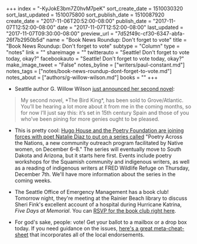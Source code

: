 +++
index = "-KyJokE3bm7Z0hvM7peK"
sort_create_date = 1510030320
sort_last_updated = 1510075800
sort_publish_date = 1510087920
create_date = "2017-11-06T20:52:00-08:00"
publish_date = "2017-11-07T12:52:00-08:00"
date = "2017-11-07T12:52:00-08:00"
last_updated = "2017-11-07T09:30:00-08:00"
preview_url = "7d52f49c-cf30-6347-abfa-26f7b2950b5d"
name = "Book News Roundup: Don't forget to vote"
title = "Book News Roundup: Don't forget to vote"
subtype = "Column"
type = "notes"
link = ""
shareimage = ""
twitterauto = "Seattle! Don't forget to vote today, okay?"
facebookauto = "Seattle! Don't forget to vote today, okay?"
make_image_tweet = "False"
notes_byline = ["writers/paul-constant.md"]
notes_tags = ["notes/book-news-roundup-dont-forget-to-vote.md"]
notes_about = ["authors/g-willow-wilson.md"]
books = ""
+++
* Seattle author G. Willow Wilson [just announced her second novel](http://gwillowwilson.com/post/167200260578/the-bird-king-takes-flight-with-groveatlantic):

<blockquote>My second novel, *The Bird King*, has been sold to Grove/Atlantic. You’ll be hearing a lot more about it from me in the coming months, so for now I’ll just say this: it’s set in 15th century Spain and those of you who’ve been pining for more genies ought to be pleased.</blockquote>

* This is pretty cool: [Hugo House and the Poetry Foundation are joining forces with poet Natalie Diaz to put on a series called](https://hugohouse.org/poetry-across-the-nations-supports-native-poets/) "Poetry Across the Nations, a new community outreach program facilitated by Native women, on December 6–8." The series will eventually move to South Dakota and Arizona, but it starts here first. Events include poetry workshops for the Squamish community and indigenous writers, as well as a reading of indigenous writers at FRED Wildlife Refuge on Thursday, December 7th. We'll have more information about the series in the coming weeks.

* The Seattle Office of Emergency Management has a book club! Tomorrow night, they're meeting at the Rainier Beach library to discuss Sheri Fink's excellent account of a hospital during Hurricane Katrina, *Five Days at Memorial*. You can [RSVP for the book club right here](https://www.eventbrite.com/e/disaster-book-club-five-days-at-memorial-tickets-38875747407).

* For god's sake, people: vote! Get your ballot to a mailbox or a drop box today. If you need guidance on the issues, [here's a great meta-cheat-sheet](https://docs.google.com/spreadsheets/d/e/2PACX-1vRO94reYtVQnAMj1eg4xjMO57cTfcOKhkX_rHbPuuogDEowE-2tIjggEXACvQo1U6y2NjwGw2rOPPwY/pubhtml) that incorporates all of the local endorsements.

